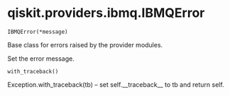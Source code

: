 # qiskit.providers.ibmq.IBMQError

<span id="undefined" />

`IBMQError(*message)`

Base class for errors raised by the provider modules.

Set the error message.

<span id="undefined" />

`with_traceback()`

Exception.with\_traceback(tb) – set self.\_\_traceback\_\_ to tb and return self.
